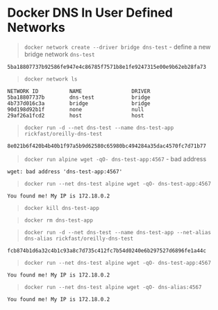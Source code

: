 # Docker DNS In User Defined Networks

> `docker network create --driver bridge dns-test` - define a new bridge network `dns-test`

```
5ba18807737b92586fe947e4c86785f7571b8e1fe9247315e00e9b62eb28fa73
```

> `docker network ls`

```
NETWORK ID          NAME                DRIVER
5ba18807737b        dns-test            bridge              
4b737d016c3a        bridge              bridge              
90d198d92b1f        none                null                
29af26a1fcd2        host                host  
```

> `docker run -d --net dns-test --name dns-test-app rickfast/oreilly-dns-test`

```
8e021b6f420b4b40b1f97a5b9d62580c65980bc494284a35dac4570fc7d71b77
```

> `docker run alpine wget -qO- dns-test-app:4567` - bad address

```
wget: bad address 'dns-test-app:4567'
```

> `docker run --net dns-test alpine wget -qO- dns-test-app:4567`

```
You found me! My IP is 172.18.0.2
```

> `docker kill dns-test-app`

> `docker rm dns-test-app`

> `docker run -d --net dns-test --name dns-test-app --net-alias dns-alias rickfast/oreilly-dns-test`

```
fcb874b1d6a32c4b1c93a8c7d735c412fc7b54d0240e6b297527d6896fe1a44c
```

> `docker run --net dns-test alpine wget -qO- dns-test-app:4567`

```
You found me! My IP is 172.18.0.2
```

> `docker run --net dns-test alpine wget -qO- dns-alias:4567`

```
You found me! My IP is 172.18.0.2
```
